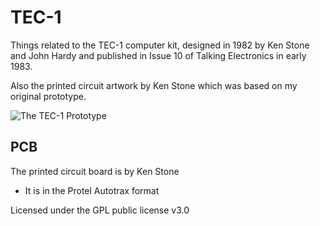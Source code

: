 # TEC-1

Things related to the TEC-1 computer kit, designed in 1982 by Ken Stone and John Hardy
and published in Issue 10 of Talking Electronics in early 1983.

Also the printed circuit artwork by Ken Stone which was based on my original prototype.

![The TEC-1 Prototype](TEC-1-prototype.jpg)

## PCB

The printed circuit board is by Ken Stone

- It is in the Protel Autotrax format

Licensed under the GPL public license v3.0
